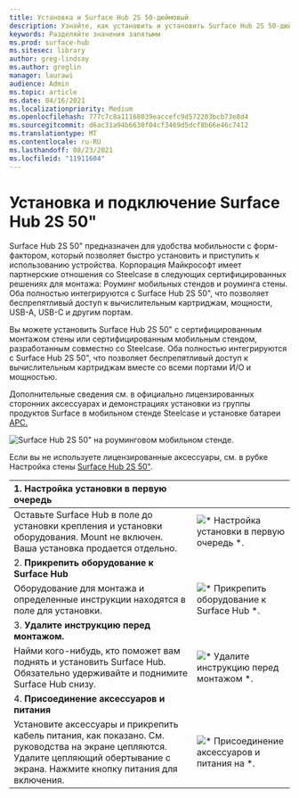 ```yaml
---
title: Установка и Surface Hub 2S 50-дюймовый
description: Узнайте, как установить и установить Surface Hub 2S 50-дюймовый.
keywords: Разделяйте значения запятыми
ms.prod: surface-hub
ms.sitesec: library
author: greg-lindsay
ms.author: greglin
manager: laurawi
audience: Admin
ms.topic: article
ms.date: 04/16/2021
ms.localizationpriority: Medium
ms.openlocfilehash: 777c7c8a11168039eaccefc9d572203bcb73e8d4
ms.sourcegitcommit: d6ac31a94b6630f04cf3469d5dcf8b66e46c7412
ms.translationtype: MT
ms.contentlocale: ru-RU
ms.lasthandoff: 08/23/2021
ms.locfileid: "11911604"
---
```

# <a name="install-and-mount-surface-hub-2s-50"></a>Установка и подключение Surface Hub 2S 50"

Surface Hub 2S 50" предназначен для удобства мобильности с форм-фактором, который позволяет быстро установить и приступить к использованию устройства. Корпорация Майкрософт имеет партнерские отношения со Steelcase в следующих сертифицированных решениях для монтажа: Роуминг мобильных стендов и роуминга стены. Оба полностью интегрируются с Surface Hub 2S 50", что позволяет беспрепятливый доступ к вычислительным картриджам, мощности, USB-A, USB-C и другим портам.

Вы можете установить Surface Hub 2S 50" с сертифицированным монтажом стены или сертифицированным мобильным стендом, разработанным совместно со Steelcase. Оба полностью интегрируются с Surface Hub 2S 50", что позволяет беспрепятливый доступ к вычислительным картриджам вместе со всеми портами И/О и мощностью. 

Дополнительные сведения [](http://licensedhardware.azurewebsites.net/surface) см. в официально лицензированных сторонних аксессуарах и демонстрациях установки из группы продуктов Surface в мобильном стенде Steelcase и установке батареи [APC.](https://youtu.be/VTzdu4Skpkg)

 ![Surface Hub 2S 50" на роуминговом мобильном стенде.](images/sh2-mobile-stand.png)<br>

Если вы не используете лицензированные аксессуары, см. в рубке Настройка стены [Surface Hub 2S 50"](surface-hub-2s-custom-install.md).

| 1. **Настройка установки в первую очередь** | |
|:------ |:-------- |
| Оставьте Surface Hub в поле до установки крепления и установки оборудования. Mount не включен. Ваша установка продается отдельно. | ![* Настройка установки в первую очередь *.](images/sh2-setup-1.png) <br> |
| 2. **Прикрепить оборудование к Surface Hub** | |
| Оборудование для монтажа и определенные инструкции находятся в поле для установки. | ![* Прикрепить оборудование к Surface Hub *.](images/sh2-setup-2.png) <br> |
| 3. **Удалите инструкцию перед монтажом.** | |
| Найми кого-нибудь, кто поможет вам поднять и установить Surface Hub. Обязательно удерживайте и поднимите Surface Hub снизу. | ![* Удалите инструкцию перед монтажом *.](images/sh2-setup-3.png) <br> |
| 4. **Присоединение аксессуаров и питания** | |
| Установите аксессуары и прикрепить кабель питания, как показано. См. руководства на экране цепляются. Удалите цепляющий обертывание с экрана. Нажмите кнопку питания для включения. | ![* Присоединение аксессуаров и питания на *.](images/sh2-setup-4.png) <br> |
